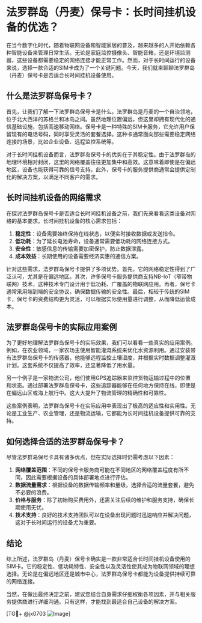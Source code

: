 # 法罗群岛（丹麦）保号卡：长时间挂机设备的优选？

在当今数字化时代，随着物联网设备和智能家居的普及，越来越多的人开始依赖各种智能设备来管理日常生活。无论是家庭监控摄像头、智能音箱，还是环境监测器，这些设备都需要稳定的网络连接才能正常工作。然而，对于长时间运行的设备来说，选择一款合适的SIM卡成为了一个关键问题。今天，我们就来聊聊法罗群岛（丹麦）保号卡是否适合长时间挂机设备使用。

## 什么是法罗群岛保号卡？

首先，让我们了解一下法罗群岛保号卡是什么。法罗群岛是丹麦的一个自治领地，位于北大西洋的苏格兰和冰岛之间。虽然地理位置偏远，但这里却拥有现代化的通信基础设施，包括高速移动网络。保号卡是一种特殊的SIM卡服务，它允许用户保留现有的电话号码，同时享受灵活的套餐选择。这种卡通常面向那些需要稳定网络连接的场景，比如企业设备、远程监控系统等。

对于长时间挂机设备而言，法罗群岛保号卡的优势在于其稳定性。由于法罗群岛的地理环境相对封闭，这里的网络覆盖往往更加集中和高效。这意味着即使是在偏远地区，设备也能获得可靠的信号支持。此外，保号卡的服务提供商通常会提供定制化的解决方案，以满足不同客户的需求。

## 长时间挂机设备的网络需求

在探讨法罗群岛保号卡是否适合长时间挂机设备之前，我们先来看看这类设备对网络的基本要求。长时间挂机设备的核心需求包括：

1. **稳定性**：设备需要始终保持在线状态，以便实时接收数据或发送指令。
2. **低功耗**：为了延长电池寿命，设备通常需要低功耗的网络连接方式。
3. **安全性**：敏感信息的传输需要加密保护，防止数据泄露。
4. **成本效益**：长期使用的设备需要经济实惠的通信方案。

针对这些需求，法罗群岛保号卡提供了多项优势。首先，它的网络稳定性得到了广泛认可，尤其是在偏远地区。其次，许多保号卡服务提供商支持NB-IoT（窄带物联网）技术，这种技术专门设计用于低功耗、广覆盖的物联网应用。再者，保号卡通常采用端到端的安全协议，确保数据传输的安全性。最后，相较于传统的SIM卡，保号卡的资费结构更为灵活，可以根据实际使用量进行调整，从而降低运营成本。

## 法罗群岛保号卡的实际应用案例

为了更好地理解法罗群岛保号卡的实际效果，我们可以看看一些真实的应用案例。例如，在农业领域，一家农场主使用智能灌溉系统来优化水资源利用。通过安装带有法罗群岛保号卡的传感器，他能够远程监控土壤湿度，并根据实时数据调整灌溉计划。这套系统不仅提高了效率，还显著降低了用水量。

另一个例子是一家物流公司，他们使用GPS追踪器来监控货物运输过程中的位置和状态。通过部署法罗群岛保号卡，这些追踪器能够在任何地方保持在线，即使是在偏远山区或海上航行中。这大大提升了物流管理的精确性和可靠性。

这些案例表明，法罗群岛保号卡在实际应用中表现出了极高的适应性和实用性。无论是工业生产、农业管理，还是物流运输，它都能为长时间挂机设备提供可靠的支持。

## 如何选择合适的法罗群岛保号卡？

尽管法罗群岛保号卡具有诸多优点，但在实际选择时仍需考虑以下因素：

1. **网络覆盖范围**：不同的保号卡服务商可能在不同地区的网络覆盖程度有所不同，因此需要根据设备的具体部署地点进行评估。
2. **数据流量需求**：根据设备的数据传输频率和量级，选择合适的流量套餐，避免不必要的浪费。
3. **价格与服务**：除了初始购买费用外，还需关注后续的维护和服务支持，确保长期使用无忧。
4. **技术支持**：良好的技术支持团队可以在设备出现问题时迅速响应并解决问题，这对于长时间运行的设备尤为重要。

## 结论

综上所述，法罗群岛（丹麦）保号卡确实是一款非常适合长时间挂机设备使用的SIM卡。它的稳定性、低功耗特性、安全性以及灵活性使其成为物联网领域的理想选择。无论是在偏远地区还是城市中心，法罗群岛保号卡都能为设备提供持续可靠的网络连接。

当然，在做出最终决定之前，建议您结合自身需求仔细权衡各项因素，并与相关服务提供商进行详细沟通。只有这样，才能找到最适合自己设备的解决方案。

[TG💪+ @jx0703 ![Image](https://github.com/user-attachments/assets/dbca1d08-cadb-493c-b0ec-ad6f7a83f270)]